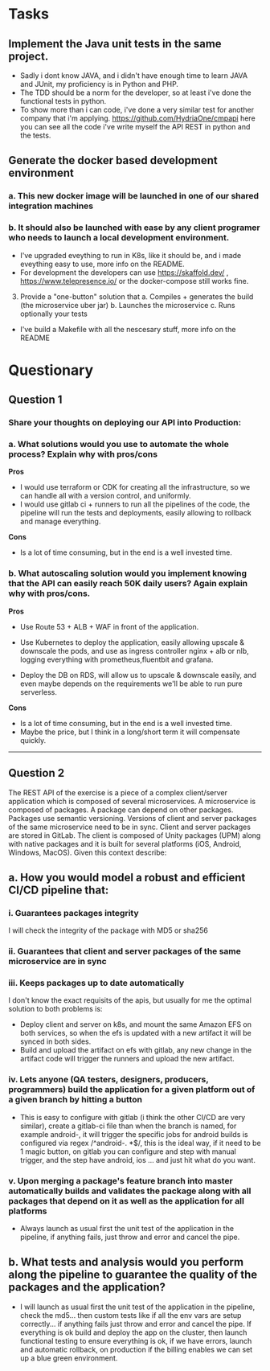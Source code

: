 # Tasks
## Implement the Java unit tests in the same project.
* Sadly i dont know JAVA, and i didn't have enough time to learn JAVA and JUnit, my proficiency is in Python and PHP.
* The TDD should be a norm for the developer, so at least i've done the functional tests in python.
* To show more than i can code, i've done a very similar test for another company that i'm applying. https://github.com/HydriaOne/cmpapi here you can see all the code i've write myself the API REST in python and the tests.
## Generate the docker based development environment
### a. This new docker image will be launched in one of our shared integration machines
### b. It should also be launched with ease by any client programer who needs to launch a local development environment.
* I've upgraded eveything to run in K8s, like it should be, and i made eveything easy to use, more info on the README.
* For development the developers can use https://skaffold.dev/ , https://www.telepresence.io/ or the docker-compose still works fine.

3. Provide a "one-button" solution that
a. Compiles + generates the build (the microservice uber jar)
b. Launches the microservice
c. Runs optionally your tests
* I've build a Makefile with all the nescesary stuff, more info on the README

# Questionary
## Question 1
### Share your thoughts on deploying our API into Production:
### a. What solutions would you use to automate the whole process? Explain why with pros/cons
**Pros**
* I would use terraform or CDK for creating all the infrastructure, so we can handle all with a version control, and uniformly.
* I would use gitlab ci + runners to run all the pipelines of the code, the pipeline will run the tests and deployments, easily allowing to rollback and manage everything.

**Cons**
* Is a lot of time consuming, but in the end is a well invested time.
### b. What autoscaling solution would you implement knowing that the API can easily reach 50K daily users? Again explain why with pros/cons.
**Pros**
* Use Route 53 + ALB + WAF in front of the application.
* Use Kubernetes to deploy the application, easily allowing upscale & downscale the pods, and use as ingress controller nginx + alb or nlb, logging everything with prometheus,fluentbit and grafana.

* Deploy the DB on RDS, will allow us to upscale & downscale easily, and even maybe depends on the requirements we'll be able to run pure serverless.

**Cons**
* Is a lot of time consuming, but in the end is a well invested time.
* Maybe the price, but I think in a long/short term it will compensate quickly.
---
## Question 2
The REST API of the exercise is a piece of a complex client/server application which is
composed of several microservices. A microservice is composed of packages. A package
can depend on other packages. Packages use semantic versioning. Versions of client and
server packages of the same microservice need to be in sync. Client and server packages
are stored in GitLab. The client is composed of Unity packages (UPM) along with native
packages and it is built for several platforms (iOS, Android, Windows, MacOS). Given this
context describe:

## a. How you would model a robust and efficient CI/CD pipeline that:
### i. Guarantees packages integrity
I will check the integrity of the package with MD5 or sha256
### ii. Guarantees that client and server packages of the same microservice are in sync
### iii. Keeps packages up to date automatically
I don't know the exact requisits of the apis, but usually for me the optimal solution to both problems is:
* Deploy client and server on k8s, and mount the same Amazon EFS on both services, so when the efs is updated with a new artifact it will be synced in both sides.
* Build and upload the artifact on efs with gitlab, any new change in the artifact code will trigger the runners and upload the new artifact.
### iv. Lets anyone (QA testers, designers, producers, programmers) build the application for a given platform out of a given branch by hitting a button
* This is easy to configure with gitlab (i think the other CI/CD are very similar), create a gitlab-ci file than when the branch is named, for example android-, it will trigger the specific jobs for android builds is configured via regex /^android-. *$/, this is the ideal way, if it need to be 1 magic button, on gitlab you can configure and step with manual trigger, and the step have android, ios ... and just hit what do you want.
### v. Upon merging a package's feature branch into master automatically builds and validates the package along with all packages that depend on it as well as the application for all platforms
* Always launch as usual first the unit test of the application in the pipeline, if anything fails, just throw and error and cancel the pipe.
## b. What tests and analysis would you perform along the pipeline to guarantee the quality of the packages and the application?
* I will launch as usual first the unit test of the application in the pipeline, check the md5... then custom tests like if all the env vars are setup correctly... if anything fails just throw and error and cancel the pipe. If everything is ok build and deploy the app on the cluster, then launch functional testing to ensure everything is ok, if we have errors, launch and automatic rollback, on production if the billing enables we can set up a blue green environment.